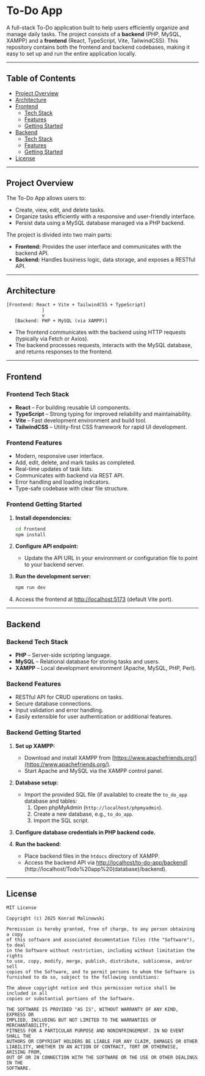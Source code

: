# To-Do App

A full-stack To-Do application built to help users efficiently organize and manage daily tasks. The project consists of a **backend** (PHP, MySQL, XAMPP) and a **frontend** (React, TypeScript, Vite, TailwindCSS). This repository contains both the frontend and backend codebases, making it easy to set up and run the entire application locally.

---

## Table of Contents

- [Project Overview](#project-overview)
- [Architecture](#architecture)
- [Frontend](#frontend)
  - [Tech Stack](#frontend-tech-stack)
  - [Features](#frontend-features)
  - [Getting Started](#frontend-getting-started)
- [Backend](#backend)
  - [Tech Stack](#backend-tech-stack)
  - [Features](#backend-features)
  - [Getting Started](#backend-getting-started)
- [License](#license)

---

## Project Overview

The To-Do App allows users to:
- Create, view, edit, and delete tasks.
- Organize tasks efficiently with a responsive and user-friendly interface.
- Persist data using a MySQL database managed via a PHP backend.

The project is divided into two main parts:
- **Frontend:** Provides the user interface and communicates with the backend API.
- **Backend:** Handles business logic, data storage, and exposes a RESTful API.

---

## Architecture

```
[Frontend: React + Vite + TailwindCSS + TypeScript]
             |
             v
   [Backend: PHP + MySQL (via XAMPP)]
```

- The frontend communicates with the backend using HTTP requests (typically via Fetch or Axios).
- The backend processes requests, interacts with the MySQL database, and returns responses to the frontend.

---

## Frontend

### Frontend Tech Stack

- **React** – For building reusable UI components.
- **TypeScript** – Strong typing for improved reliability and maintainability.
- **Vite** – Fast development environment and build tool.
- **TailwindCSS** – Utility-first CSS framework for rapid UI development.

### Frontend Features

- Modern, responsive user interface.
- Add, edit, delete, and mark tasks as completed.
- Real-time updates of task lists.
- Communicates with backend via REST API.
- Error handling and loading indicators.
- Type-safe codebase with clear file structure.

### Frontend Getting Started

1. **Install dependencies:**
    ```bash
    cd frontend
    npm install
    ```

2. **Configure API endpoint:**
   - Update the API URL in your environment or configuration file to point to your backend server.

3. **Run the development server:**
    ```bash
    npm run dev
    ```

4. Access the frontend at [http://localhost:5173](http://localhost:5173) (default Vite port).

---

## Backend

### Backend Tech Stack

- **PHP** – Server-side scripting language.
- **MySQL** – Relational database for storing tasks and users.
- **XAMPP** – Local development environment (Apache, MySQL, PHP, Perl).

### Backend Features

- RESTful API for CRUD operations on tasks.
- Secure database connections.
- Input validation and error handling.
- Easily extensible for user authentication or additional features.

### Backend Getting Started

1. **Set up XAMPP:**
   - Download and install XAMPP from [https://www.apachefriends.org/](https://www.apachefriends.org/).
   - Start Apache and MySQL via the XAMPP control panel.

2. **Database setup:**
   - Import the provided SQL file (if available) to create the `to_do_app` database and tables:
     1. Open phpMyAdmin (`http://localhost/phpmyadmin`).
     2. Create a new database, e.g., `to_do_app`.
     3. Import the SQL script.

3. **Configure database credentials in PHP backend code.**

4. **Run the backend:**
   - Place backend files in the `htdocs` directory of XAMPP.
   - Access the backend API via [http://localhost/to-do-app/backend](http://localhost/Todo%20app%20(database)/backend)](http://localhost/Todo%20app%20(database)/backend).


---

## License
```
MIT License

Copyright (c) 2025 Konrad Malinowski

Permission is hereby granted, free of charge, to any person obtaining a copy
of this software and associated documentation files (the "Software"), to deal
in the Software without restriction, including without limitation the rights
to use, copy, modify, merge, publish, distribute, sublicense, and/or sell
copies of the Software, and to permit persons to whom the Software is
furnished to do so, subject to the following conditions:

The above copyright notice and this permission notice shall be included in all
copies or substantial portions of the Software.

THE SOFTWARE IS PROVIDED "AS IS", WITHOUT WARRANTY OF ANY KIND, EXPRESS OR
IMPLIED, INCLUDING BUT NOT LIMITED TO THE WARRANTIES OF MERCHANTABILITY,
FITNESS FOR A PARTICULAR PURPOSE AND NONINFRINGEMENT. IN NO EVENT SHALL THE
AUTHORS OR COPYRIGHT HOLDERS BE LIABLE FOR ANY CLAIM, DAMAGES OR OTHER
LIABILITY, WHETHER IN AN ACTION OF CONTRACT, TORT OR OTHERWISE, ARISING FROM,
OUT OF OR IN CONNECTION WITH THE SOFTWARE OR THE USE OR OTHER DEALINGS IN THE
SOFTWARE.
```
